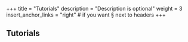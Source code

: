 +++
title = "Tutorials"
description = "Description is optional"
weight = 3
insert_anchor_links = "right" # if you want § next to headers
+++

## Tutorials